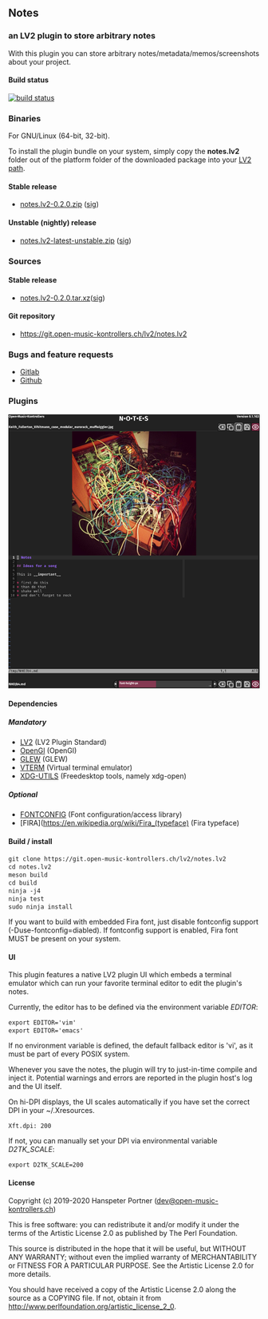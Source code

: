 ## Notes

### an LV2 plugin to store arbitrary notes

With this plugin you can store arbitrary notes/metadata/memos/screenshots about your project.

#### Build status

[![build status](https://gitlab.com/OpenMusicKontrollers/notes.lv2/badges/master/build.svg)](https://gitlab.com/OpenMusicKontrollers/notes.lv2/commits/master)

### Binaries

For GNU/Linux (64-bit, 32-bit).

To install the plugin bundle on your system, simply copy the __notes.lv2__
folder out of the platform folder of the downloaded package into your
[LV2 path](http://lv2plug.in/pages/filesystem-hierarchy-standard.html).

#### Stable release

* [notes.lv2-0.2.0.zip](https://dl.open-music-kontrollers.ch/notes.lv2/stable/notes.lv2-0.2.0.zip) ([sig](https://dl.open-music-kontrollers.ch/notes.lv2/stable/notes.lv2-0.2.0.zip.sig))

#### Unstable (nightly) release

* [notes.lv2-latest-unstable.zip](https://dl.open-music-kontrollers.ch/notes.lv2/unstable/notes.lv2-latest-unstable.zip) ([sig](https://dl.open-music-kontrollers.ch/notes.lv2/unstable/notes.lv2-latest-unstable.zip.sig))

### Sources

#### Stable release

* [notes.lv2-0.2.0.tar.xz](https://git.open-music-kontrollers.ch/lv2/notes.lv2/snapshot/notes.lv2-0.2.0.tar.xz)([sig](https://git.open-music-kontrollers.ch/lv2/notes.lv2/snapshot/notes.lv2-0.2.0.tar.xz.asc))

#### Git repository

* <https://git.open-music-kontrollers.ch/lv2/notes.lv2>

### Bugs and feature requests

* [Gitlab](https://gitlab.com/OpenMusicKontrollers/notes.lv2)
* [Github](https://github.com/OpenMusicKontrollers/notes.lv2)

### Plugins

![Screenshot](/screenshots/screenshot_1.png)

#### Dependencies

##### Mandatory

* [LV2](http://lv2plug.in) (LV2 Plugin Standard)
* [OpenGl](https://www.opengl.org) (OpenGl)
* [GLEW](http://glew.sourceforge.net) (GLEW)
* [VTERM](http://www.leonerd.org.uk/code/libvterm) (Virtual terminal emulator)
* [XDG-UTILS](https://www.freedesktop.org/wiki/Software/xdg-utils/) (Freedesktop tools, namely xdg-open)

##### Optional

* [FONTCONFIG](https://www.fontconfig.org/) (Font configuration/access library)
* [FIRA](https://en.wikipedia.org/wiki/Fira_(typeface) (Fira typeface)

#### Build / install

	git clone https://git.open-music-kontrollers.ch/lv2/notes.lv2
	cd notes.lv2
	meson build
	cd build
	ninja -j4
	ninja test
	sudo ninja install

If you want to build with embedded Fira font, just disable fontconfig support
(-Duse-fontconfig=diabled). If fontconfig support is enabled, Fira font MUST
be present on your system.

#### UI

This plugin features a native LV2 plugin UI which embeds a terminal emulator
which can run your favorite terminal editor to edit the plugin's notes.

Currently, the editor has to be defined via the environment variable *EDITOR*:

    export EDITOR='vim'
    export EDITOR='emacs'

If no environment variable is defined, the default fallback editor is 'vi', as
it must be part of every POSIX system.

Whenever you save the notes, the plugin will try to just-in-time compile and
inject it. Potential warnings and errors are reported in the plugin host's log
and the UI itself.

On hi-DPI displays, the UI scales automatically if you have set the correct DPI
in your ~/.Xresources.

    Xft.dpi: 200

If not, you can manually set your DPI via environmental variable *D2TK_SCALE*:

    export D2TK_SCALE=200

#### License

Copyright (c) 2019-2020 Hanspeter Portner (dev@open-music-kontrollers.ch)

This is free software: you can redistribute it and/or modify
it under the terms of the Artistic License 2.0 as published by
The Perl Foundation.

This source is distributed in the hope that it will be useful,
but WITHOUT ANY WARRANTY; without even the implied warranty of
MERCHANTABILITY or FITNESS FOR A PARTICULAR PURPOSE. See the
Artistic License 2.0 for more details.

You should have received a copy of the Artistic License 2.0
along the source as a COPYING file. If not, obtain it from
<http://www.perlfoundation.org/artistic_license_2_0>.
